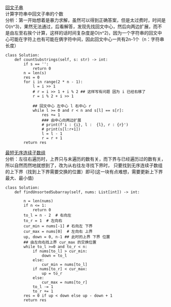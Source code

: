 [回文子串](https://leetcode-cn.com/problems/palindromic-substrings/)    
计算字符串中回文子串的个数   
分析：第一开始想着是暴力求解，虽然可以得到正确答案，但是太过费时，时间是O(n^3)，果然无法通过，后看解答，发现先找回文中心，然后向两边扩展，而不是由左至右挨个计算，这样的话时间复杂度是O(n^2)，因为一个字符串的回文中心可能在字符上也有可能在俩字符中间，因此回文中心一共有2n-1个（n：字符串长度）   
```python3
class Solution:
    def countSubstrings(self, s: str) -> int:
        if s == '':
            return 0 
        n = len(s)
        res = 0
        for i in range(2 * n - 1):
            l = i >> 1
            # r = i >> 1 + i % 2 ## 这样写有问题 因为 i 已经右移了
            r = i % 2 + i >> 1
            
            ## 回文中心 左中心 l 右中心 r 
            while l >= 0 and r < n and s[l] == s[r]:
                res += 1
                ### 由中心向两边扩展
                # print(f'i : {i}, l :  {l}, r : {r}')
                # print(s[l:r+1])
                l = l - 1
                r = r + 1
        return res 
```

[最短无序连续子数组](https://leetcode-cn.com/problems/shortest-unsorted-continuous-subarray/)   
分析：左往右遍历时，上界只与未遍历的数有关，而下界与已经遍历过的数有关，所以自然而然地就想到了，改为从右往左寻找下界时， 只要找到无序连续子数组的上下界（找到上下界需要交换的位置）即可(这一块有点难想，需要更新上下界最大、最小值)    
```python3 
class Solution:
    def findUnsortedSubarray(self, nums: List[int]) -> int:
        
        n = len(nums)
        if n <= 1:
            return 0 
        to_l = n - 2  # 右向左
        to_r = 1  # 左向右
        cur_min = nums[-1] # 右向左 下界 
        cur_max = nums[0]  # 左向右 上界
        up, down = 0, n-1 ## 此时的上界 下界 位置
        ## 由左向右找上界 cur_max 的交换位置
        while to_l >=0 and to_r < n:
            if nums[to_l] > cur_min:
                down = to_l
            else:
                cur_min = nums[to_l] 
            if nums[to_r] < cur_max:
                up = to_r 
            else:
                cur_max = nums[to_r]
            to_l -= 1
            to_r += 1
        res = 0 if up < down else up - down + 1
        return res


```
